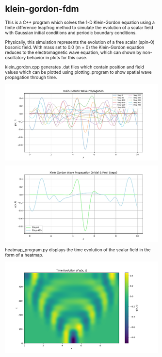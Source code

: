 # klein-gordon-fdm
 
This is a C++ program which solves the 1-D Klein-Gordon equation using a finite difference leapfrog method to simulate the evolution of a scalar field with Gaussian initial conditions and periodic boundary conditions.

Physically, this simulation represents the evolution of a free scalar (spin-0) bosonic field. With mass set to 0.0 (m = 0) the Klein-Gordon equation reduces to the electromagnetic wave equation, which can shown by non-oscillatory behavior in plots for this case. 

klein_gordon.cpp generates .dat files which contain position and field values which can be plotted using plotting_program to show spatial wave propagation through time.

![spatial](./img/klein_gordon_wave_propagation.png)

![initialvsfinal](./img/klein_gordon_wave_propagation_initial_final.png)

heatmap_program.py displays the time evolution of the scalar field in the form of a heatmap. 

![heatmap](./img/klein_gordon_heatmap.png)



